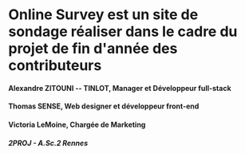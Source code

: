 # Online Survey est un site de sondage réaliser dans le cadre du projet de fin d'année des contributeurs
#### Alexandre ZITOUNI -- TINLOT, Manager et Développeur full-stack
#### Thomas SENSE, Web designer et développeur front-end
#### Victoria LeMoine, Chargée de Marketing
##### 2PROJ - A.Sc.2 Rennes
